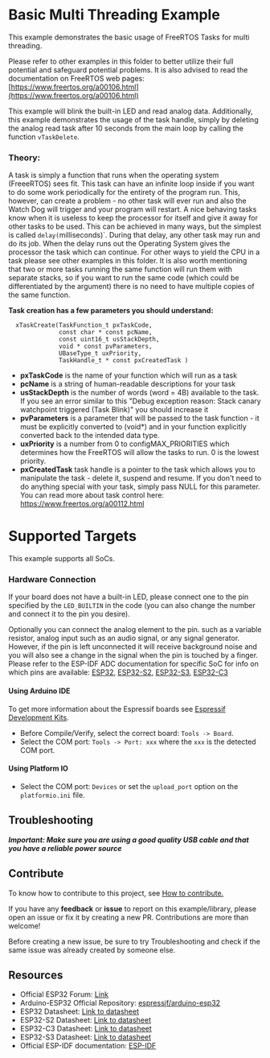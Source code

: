 # Basic Multi Threading Example

This example demonstrates the basic usage of FreeRTOS Tasks for multi threading.

Please refer to other examples in this folder to better utilize their full potential and safeguard potential problems.
It is also advised to read the documentation on FreeRTOS web pages:
[https://www.freertos.org/a00106.html](https://www.freertos.org/a00106.html)

This example will blink the built-in LED and read analog data.
Additionally, this example demonstrates the usage of the task handle, simply by deleting the analog
read task after 10 seconds from the main loop by calling the function `vTaskDelete`.

### Theory:
A task is simply a function that runs when the operating system (FreeeRTOS) sees fit.
This task can have an infinite loop inside if you want to do some work periodically for the entirety of the program run.
This, however, can create a problem - no other task will ever run and also the Watch Dog will trigger and your program will restart.
A nice behaving tasks know when it is useless to keep the processor for itself and give it away for other tasks to be used.
This can be achieved in many ways, but the simplest is called `delay(`milliseconds)`.
During that delay, any other task may run and do its job.
When the delay runs out the Operating System gives the processor the task which can continue.
For other ways to yield the CPU in a task please see other examples in this folder.
It is also worth mentioning that two or more tasks running the same function will run them with separate stacks, so if you want to run the same code (which could be differentiated by the argument) there is no need to have multiple copies of the same function.

**Task creation has a few parameters you should understand:**
```
  xTaskCreate(TaskFunction_t pxTaskCode,
              const char * const pcName,
              const uint16_t usStackDepth,
              void * const pvParameters,
              UBaseType_t uxPriority,
              TaskHandle_t * const pxCreatedTask )
```
  - **pxTaskCode**      is the name of your function which will run as a task
  - **pcName**          is a string of human-readable descriptions for your task
  - **usStackDepth**    is the number of words (word = 4B) available to the task. If you see an error similar to this "Debug exception reason: Stack canary watchpoint triggered (Task Blink)" you should increase it
  - **pvParameters**    is a parameter that will be passed to the task function - it must be explicitly converted to (void*) and in your function explicitly converted back to the intended data type.
  - **uxPriority**      is a number from 0 to configMAX_PRIORITIES which determines how the FreeRTOS will allow the tasks to run. 0 is the lowest priority.
  - **pxCreatedTask**   task handle is a pointer to the task which allows you to manipulate the task - delete it, suspend and resume.
                    If you don't need to do anything special with your task, simply pass NULL for this parameter.
                    You can read more about task control here: https://www.freertos.org/a00112.html

# Supported Targets

This example supports all SoCs.

### Hardware Connection

If your board does not have a built-in LED, please connect one to the pin specified by the `LED_BUILTIN` in the code (you can also change the number and connect it to the pin you desire).

Optionally you can connect the analog element to the pin. such as a variable resistor, analog input such as an audio signal, or any signal generator. However, if the pin is left unconnected it will receive background noise and you will also see a change in the signal when the pin is touched by a finger.
Please refer to the ESP-IDF ADC documentation for specific SoC for info on which pins are available:
[ESP32](https://docs.espressif.com/projects/esp-idf/en/v4.4/esp32/api-reference/peripherals/adc.html),
 [ESP32-S2](https://docs.espressif.com/projects/esp-idf/en/v4.4/esp32s2/api-reference/peripherals/adc.html),
 [ESP32-S3](https://docs.espressif.com/projects/esp-idf/en/v4.4/esp32s3/api-reference/peripherals/adc.html),
 [ESP32-C3](https://docs.espressif.com/projects/esp-idf/en/v4.4/esp32c3/api-reference/peripherals/adc.html)


#### Using Arduino IDE

To get more information about the Espressif boards see [Espressif Development Kits](https://www.espressif.com/en/products/devkits).

* Before Compile/Verify, select the correct board: `Tools -> Board`.
* Select the COM port: `Tools -> Port: xxx` where the `xxx` is the detected COM port.

#### Using Platform IO

* Select the COM port: `Devices` or set the `upload_port` option on the `platformio.ini` file.

## Troubleshooting

***Important: Make sure you are using a good quality USB cable and that you have a reliable power source***

## Contribute

To know how to contribute to this project, see [How to contribute.](https://github.com/espressif/arduino-esp32/blob/master/CONTRIBUTING.rst)

If you have any **feedback** or **issue** to report on this example/library, please open an issue or fix it by creating a new PR. Contributions are more than welcome!

Before creating a new issue, be sure to try Troubleshooting and check if the same issue was already created by someone else.

## Resources

* Official ESP32 Forum: [Link](https://esp32.com)
* Arduino-ESP32 Official Repository: [espressif/arduino-esp32](https://github.com/espressif/arduino-esp32)
* ESP32 Datasheet: [Link to datasheet](https://www.espressif.com/sites/default/files/documentation/esp32_datasheet_en.pdf)
* ESP32-S2 Datasheet: [Link to datasheet](https://www.espressif.com/sites/default/files/documentation/esp32-s2_datasheet_en.pdf)
* ESP32-C3 Datasheet: [Link to datasheet](https://www.espressif.com/sites/default/files/documentation/esp32-c3_datasheet_en.pdf)
* ESP32-S3 Datasheet: [Link to datasheet](https://www.espressif.com/sites/default/files/documentation/esp32-s3_datasheet_en.pdf)
* Official ESP-IDF documentation: [ESP-IDF](https://idf.espressif.com)
